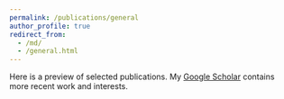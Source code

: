 ```yaml
---
permalink: /publications/general
author_profile: true
redirect_from: 
  - /md/
  - /general.html
---
```


Here is a preview of selected publications. My [Google Scholar](https://scholar.google.com/citations?user=ijw5gRYAAAAJ&hl=en) contains more recent work and interests.
